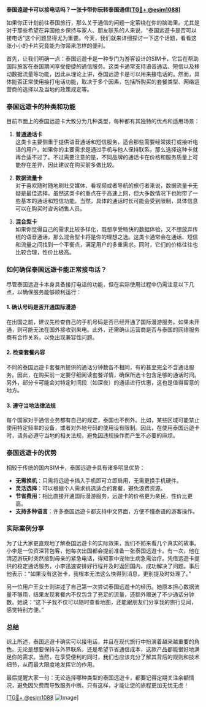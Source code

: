 **泰国遠遊卡可以接电话吗？一张卡带你玩转泰国通信[[TG💪+ @esim1088](https://t.me/s/esim1088)]**

如果你正计划前往泰国旅行，那么关于通信的问题一定萦绕在你的脑海里。尤其是对于那些希望在异国他乡保持与家人、朋友联系的人来说，“泰国远遊卡是否可以接电话”这个问题显得尤为重要。今天，我们就来详细探讨一下这个话题，看看这张小小的卡片究竟能为你带来怎样的便利。

首先，让我们明确一点：泰国远遊卡是一种专门为游客设计的SIM卡，它旨在帮助国际旅客在泰国期间享受便捷的通信服务。这类卡通常支持语音通话、短信以及移动数据流量等功能，因此从理论上讲，泰国远遊卡是可以用来接电话的。然而，具体能否正常使用接打电话功能，取决于多个因素，包括所购买的套餐类型、网络运营商的选择以及当地的政策规定等。

### 泰国远遊卡的种类和功能

目前市面上的泰国远遊卡大致分为几种类型，每种都有其独特的优点和适用场景：

1. **普通通话卡**  
   这类卡主要侧重于提供语音通话和短信服务，适合那些需要经常拨打或接听电话的用户。如果你的主要需求是通过手机与他人保持联系，那么选择这种卡就再合适不过了。不过需要注意的是，不同品牌的通话卡在价格和服务质量上可能存在差异，因此建议在购买前多做比较。

2. **数据流量卡**  
   对于喜欢随时随地刷社交媒体、看视频或者导航的旅行者来说，数据流量卡无疑是最佳选择。虽然这类卡的重点在于高速上网，但大多数情况下也附带了一些基本的通话和短信功能。当然，具体的通话时长可能会受到限制，具体信息可以在购买时咨询销售人员。

3. **混合型卡**  
   如果你觉得自己的需求比较多样化，既想享受畅快的数据体验，又不想放弃传统的语音通话，那么混合型卡将是你的理想之选。这类卡通常会在通话、短信和流量之间找到一个平衡点，满足用户的多重需求。同时，它们的价格往往也比较合理，性价比极高。

### 如何确保泰国远遊卡能正常接电话？

尽管泰国远遊卡本身具备接打电话的功能，但在实际使用过程中仍需注意以下几点，以确保服务能够顺利运行：

#### 1. 确认号码是否开通国际漫游
在出国之前，建议先检查自己的手机号码是否已经开通了国际漫游服务。如果未开通，则可能无法在国外接收到来电。此外，还需确认运营商是否与泰国的网络服务商有合作关系，以免出现兼容性问题。

#### 2. 检查套餐内容
不同的泰国远遊卡套餐所提供的通话分钟数各不相同，有的甚至完全不含通话服务。因此，在购买前一定要仔细阅读套餐详情，确保所选卡包含足够的通话时间。另外，部分卡可能会对特定时间段（如深夜）的通话进行优惠，这也是值得留意的地方。

#### 3. 遵守当地法律法规
每个国家对于通信业务都有自己的规定，泰国也不例外。比如，某些区域可能禁止使用特定频率的设备，或者对外地号码的使用设有限制。因此，在使用泰国远遊卡时，请务必遵守当地的相关法规，避免因违规操作而产生不必要的麻烦。

### 泰国远遊卡的优势

相较于传统的国内SIM卡，泰国远遊卡具有诸多明显优势：

- **无需换机**：只需将远遊卡插入手机即可立即启用，无需更换手机硬件。
- **灵活选择**：可以根据个人需求挑选适合的套餐，避免浪费资源。
- **节省费用**：相比直接开通国际漫游服务，远遊卡的价格更为亲民，性价比更高。
- **支持多种语言**：许多泰国远遊卡都支持中文界面，方便不懂泰语的游客操作。

### 实际案例分享

为了让大家更直观地了解泰国远遊卡的实际效果，我们不妨来看几个真实的故事。小李是一位资深背包客，他每次出国都会提前准备一张泰国远遊卡。有一次，他在清迈游玩时突然接到母亲的紧急电话，得知家中宠物生病急需治疗。凭借远遊卡提供的稳定通话服务，小李迅速安排好行程并及时返回国内，成功解决了问题。事后他表示：“如果没有这张卡，我根本无法这么快得到消息，更别提及时处理了。”

另一位用户王女士则讲述了自己第一次尝试泰国远遊卡的经历。她原本担心数据流量不够用，结果发现套餐内不仅包含了充足的流量，还额外赠送了不少通话分钟数。她说：“这下子我不仅可以随时查看地图，还能跟朋友们分享我的旅行见闻，感觉特别方便。”

### 总结

综上所述，泰国远遊卡确实可以接电话，并且在现代旅行中扮演着越来越重要的角色。无论是想要保持与外界联系，还是希望节省通信成本，这款产品都能很好地满足你的需求。当然，在享受便利的同时，我们也应该充分了解其背后的规则和技术细节，从而最大限度地发挥它的作用。

最后提醒大家一句：无论选择哪种类型的泰国远遊卡，都要记得定期关注余额情况，避免因欠费而导致服务中断。只有这样，才能让您的旅程更加无忧无虑！

[[TG💪+ @esim1088](https://t.me/s/esim1088) ![Image](https://i.postimg.cc/4NQfJmqS/Snipaste-2025-05-13-00-14-12.png)]